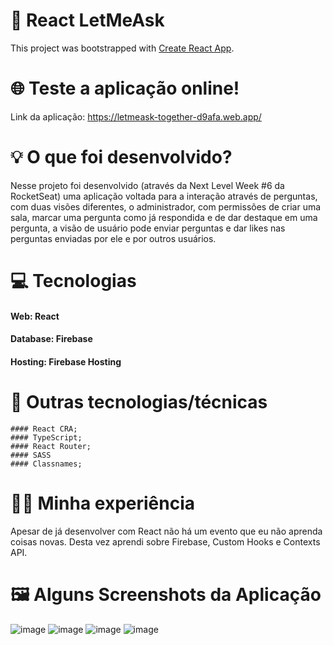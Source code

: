 # 🚀 React LetMeAsk

This project was bootstrapped with [Create React App](https://github.com/facebook/create-react-app).

# 🌐 Teste a aplicação online!

Link da aplicação: https://letmeask-together-d9afa.web.app/

# 💡 O que foi desenvolvido?

Nesse projeto foi desenvolvido (através da Next Level Week #6 da RocketSeat) uma aplicação voltada para a interação através de perguntas, com duas visões diferentes, o administrador, com permissões de criar uma sala, marcar uma pergunta como já respondida e de dar destaque em uma pergunta, a visão de usuário pode enviar perguntas e dar likes nas perguntas enviadas por ele e por outros usuários.

# 💻 Tecnologias

  #### Web: React
  #### Database: Firebase
  #### Hosting: Firebase Hosting

# 📂 Outras tecnologias/técnicas

    #### React CRA;
    #### TypeScript;
    #### React Router;
    #### SASS
    #### Classnames;

# 👨‍💻 Minha experiência

Apesar de já desenvolver com React não há um evento que eu não aprenda coisas novas. Desta vez aprendi sobre Firebase, Custom Hooks e Contexts API.

# 🖼️ Alguns Screenshots da Aplicação

![image](https://user-images.githubusercontent.com/42215395/123561677-3e8ac680-d780-11eb-84c0-65bb6a502a2e.png)
![image](https://user-images.githubusercontent.com/42215395/123561681-49455b80-d780-11eb-9b67-1803ef37fd81.png)
![image](https://user-images.githubusercontent.com/42215395/123561726-8578bc00-d780-11eb-86a4-07da0b453367.png)
![image](https://user-images.githubusercontent.com/42215395/123561749-a4774e00-d780-11eb-9611-d6f46282483f.png)

